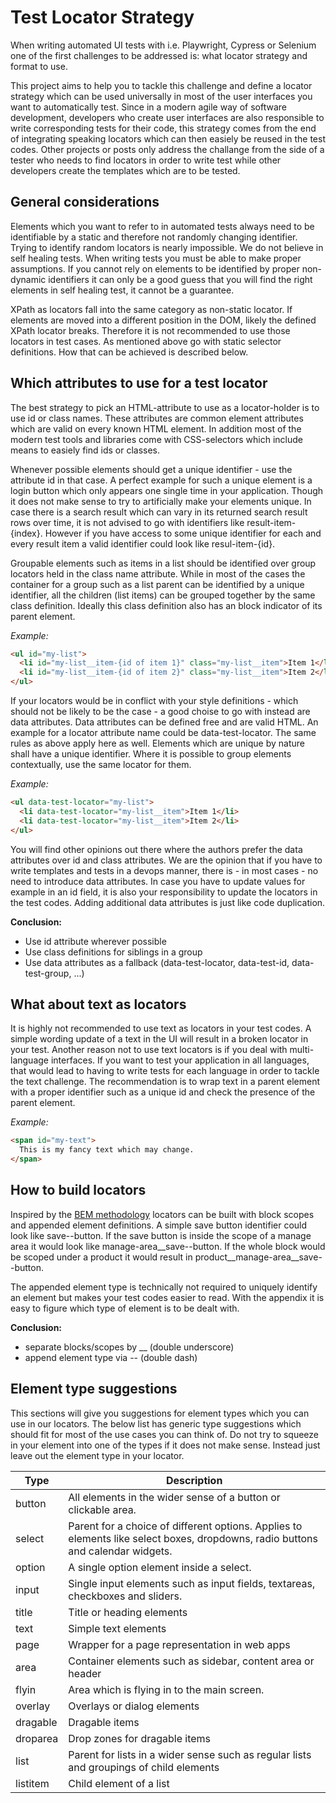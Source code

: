 # Test Locator Strategy

When writing automated UI tests with i.e. Playwright, Cypress or Selenium one of the first challenges to be addressed is: what locator strategy and format to use.

This project aims to help you to tackle this challenge and define a locator strategy which can be used universally in most of the user interfaces you want to automatically test.
Since in a modern agile way of software development, developers who create user interfaces are also responsible to write corresponding tests for their code, this strategy comes from the end of integrating speaking locators which can then easiely be reused in the test codes. Other projects or posts only address the challange from the side of a tester who needs to find locators in order to write test while other developers create the templates which are to be tested.

## General considerations
Elements which you want to refer to in automated tests always need to be identifiable by a static and therefore not randomly changing identifier. Trying to identify random locators is nearly impossible. We do not believe in self healing tests. When writing tests you must be able to make proper assumptions. If you cannot rely on elements to be identified by proper non-dynamic identifiers it can only be a good guess that you will find the right elements in self healing test, it cannot be a guarantee.

XPath as locators fall into the same category as non-static locator. If elements are moved into a different position in the DOM, likely the defined XPath locator breaks. Therefore it is not recommended to use those locators in test cases. As mentioned above go with static selector definitions. How that can be achieved is described below.

## Which attributes to use for a test locator
The best strategy to pick an HTML-attribute to use as a locator-holder is to use id or class names. These attributes are common element attributes which are valid on every known HTML element. In addition most of the modern test tools and libraries come with CSS-selectors which include means to easiely find ids or classes.

Whenever possible elements should get a unique identifier - use the attribute id in that case. A perfect example for such a unique element is a login button which only appears one single time in your application. Though it does not make sense to try to artificially make your elements unique. In case there is a search result which can vary in its returned search result rows over time, it is not advised to go with identifiers like result-item-{index}. However if you have access to some unique identifier for each and every result item a valid identifier could look like resul-item-{id}.

Groupable elements such as items in a list should be identified over group locators held in the class name attribute. While in most of the cases the container for a group such as a list parent can be identified by a unique identifier, all the children (list items) can be grouped together by the same class definition. Ideally this class definition also has an block indicator of its parent element.

_Example:_
```html
<ul id="my-list">
  <li id="my-list__item-{id of item 1}" class="my-list__item">Item 1</li>
  <li id="my-list__item-{id of item 2}" class="my-list__item">Item 2</li>
</ul>
```

If your locators would be in conflict with your style definitions - which should not be likely to be the case - a good choise to go with instead are data attributes. Data attributes can be defined free and are valid HTML. An example for a locator attribute name could be data-test-locator. The same rules as above apply here as well. Elements which are unique by nature shall have a unique identifier. Where it is possible to group elements contextually, use the same locator for them.
 
_Example:_
```html
<ul data-test-locator="my-list">
  <li data-test-locator="my-list__item">Item 1</li>
  <li data-test-locator="my-list__item">Item 2</li>
</ul>
```

You will find other opinions out there where the authors prefer the data attributes over id and class attributes. We are the opinion that if you have to write templates and tests in a devops manner, there is - in most cases - no need to introduce data attributes. In case you have to update values for example in an id field, it is also your responsibility to update the locators in the test codes. Adding additional data attributes is just like code duplication.

**Conclusion:**
* Use id attribute wherever possible
* Use class definitions for siblings in a group
* Use data attributes as a fallback (data-test-locator, data-test-id, data-test-group, ...)

## What about text as locators
It is highly not recommended to use text as locators in your test codes. A simple wording update of a text in the UI will result in a broken locator in your test. Another reason not to use text locators is if you deal with multi-language interfaces. If you want to test your application in all languages, that would lead to having to write tests for each language in order to tackle the text challenge. The recommendation is to wrap text in a parent element with a proper identifier such as a unique id and check the presence of the parent element.

_Example:_
```html
<span id="my-text">
  This is my fancy text which may change.
</span>
```

## How to build locators
Inspired by the [BEM methodology](http://getbem.com/) locators can be built with block scopes and appended element definitions.
A simple save button identifier could look like save--button. If the save button is inside the scope of a manage area it would look like manage-area__save--button. If the whole block would be scoped under a product it would result in product__manage-area__save--button.

The appended element type is technically not required to uniquely identify an element but makes your test codes easier to read. With the appendix it is easy to figure which type of element is to be dealt with.

**Conclusion:**
* separate blocks/scopes by __ (double underscore)
* append element type via -- (double dash)

## Element type suggestions

This sections will give you suggestions for element types which you can use in our locators. The below list has generic type suggestions which should fit for most of the use cases you can think of. Do not try to squeeze in your element into one of the types if it does not make sense. Instead just leave out the element type in your locator.

Type|Description
----|----
button|All elements in the wider sense of a button or clickable area.
select|Parent for a choice of different options. Applies to elements like select boxes, dropdowns, radio buttons and calendar widgets.
option|A single option element inside a select.
input|Single input elements such as input fields, textareas, checkboxes and sliders.
title|Title or heading elements
text|Simple text elements
page|Wrapper for a page representation in web apps
area|Container elements such as sidebar, content area or header
flyin|Area which is flying in to the main screen.
overlay|Overlays or dialog elements
dragable|Dragable items
droparea|Drop zones for dragable items
list|Parent for lists in a wider sense such as regular lists and groupings of child elements
listitem|Child element of a list
